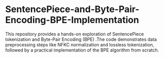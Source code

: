 # SentencePiece-and-Byte-Pair-Encoding-BPE-Implementation
This repository provides a hands-on exploration of SentencePiece tokenization and Byte-Pair Encoding (BPE) .The code demonstrates data preprocessing steps like NFKC normalization and lossless tokenization, followed by a practical implementation of the BPE algorithm from scratch.
